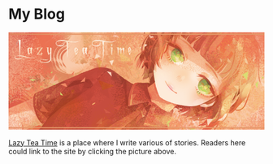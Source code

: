 # My Blog

[![Image](https://raw.githubusercontent.com/LazyTeaTime/LazyTeaTime.github.io/master/Photo/Main_Page_Photo.png)](https://lazyteatime.like.community/)

 [Lazy Tea Time](https://lazyteatime.like.community/) is a place where I write various of stories.
 Readers here could link to the site by clicking the picture above.
